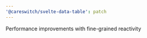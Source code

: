 ```yaml
---
'@careswitch/svelte-data-table': patch
---
```


Performance improvements with fine-grained reactivity

